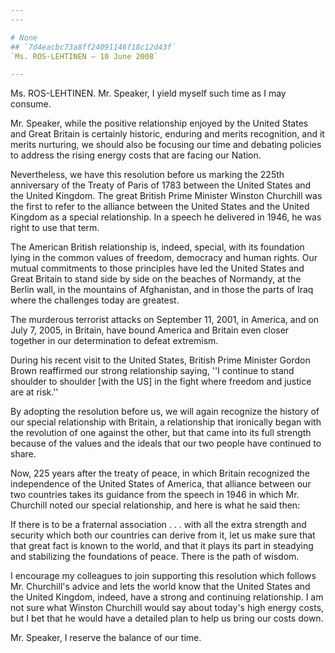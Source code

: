 ```yaml
---
---

# None
## `7d4eacbc73a8ff24091146f18c12d43f`
`Ms. ROS-LEHTINEN — 10 June 2008`

---
```



Ms. ROS-LEHTINEN. Mr. Speaker, I yield myself such time as I may 
consume.

Mr. Speaker, while the positive relationship enjoyed by the United 
States and Great Britain is certainly historic, enduring and merits 
recognition, and it merits nurturing, we should also be focusing our 
time and debating policies to address the rising energy costs that are 
facing our Nation.

Nevertheless, we have this resolution before us marking the 225th 
anniversary of the Treaty of Paris of 1783 between the United States 
and the United Kingdom. The great British Prime Minister Winston 
Churchill was the first to refer to the alliance between the United 
States and the United Kingdom as a special relationship. In a speech he 
delivered in 1946, he was right to use that term.

The American British relationship is, indeed, special, with its 
foundation lying in the common values of freedom, democracy and human 
rights. Our mutual commitments to those principles have led the United 
States and Great Britain to stand side by side on the beaches of 
Normandy, at the Berlin wall, in the mountains of Afghanistan, and in 
those the parts of Iraq where the challenges today are greatest.

The murderous terrorist attacks on September 11, 2001, in America, 
and on July 7, 2005, in Britain, have bound America and Britain even 
closer together in our determination to defeat extremism.

During his recent visit to the United States, British Prime Minister 
Gordon Brown reaffirmed our strong relationship saying, ''I continue to 
stand shoulder to shoulder [with the US] in the fight where freedom and 
justice are at risk.''

By adopting the resolution before us, we will again recognize the 
history of our special relationship with Britain, a relationship that 
ironically began with the revolution of one against the other, but that 
came into its full strength because of the values and the ideals that 
our two people have continued to share.

Now, 225 years after the treaty of peace, in which Britain recognized 
the independence of the United States of America, that alliance between 
our two countries takes its guidance from the speech in 1946 in which 
Mr. Churchill noted our special relationship, and here is what he said 
then:

If there is to be a fraternal association . . . with all the extra 
strength and security which both our countries can derive from it, let 
us make sure that that great fact is known to the world, and that it 
plays its part in steadying and stabilizing the foundations of peace. 
There is the path of wisdom.

I encourage my colleagues to join supporting this resolution which 
follows Mr. Churchill's advice and lets the world know that the United 
States and the United Kingdom, indeed, have a strong and continuing 
relationship. I am not sure what Winston Churchill would say about 
today's high energy costs, but I bet that he would have a detailed plan 
to help us bring our costs down.

Mr. Speaker, I reserve the balance of our time.
